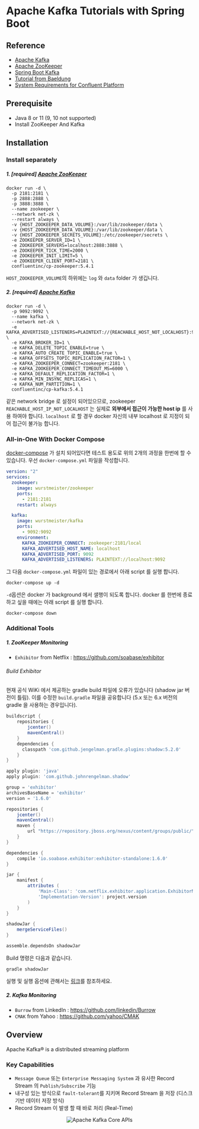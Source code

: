 # Apache Kafka Tutorials with Spring Boot

## Reference

* [Apache Kafka](https://kafka.apache.org/)
* [Apache ZooKeeper](https://zookeeper.apache.org/)
* [Spring Boot Kafka](https://docs.spring.io/spring-boot/docs/2.2.6.RELEASE/reference/htmlsingle/#boot-features-kafka)
* [Tutorial from Baeldung](https://www.baeldung.com/spring-kafka)
* [System Requirements for Confluent Platform](https://docs.confluent.io/current/installation/system-requirements.html)

## Prerequisite

* Java 8 or 11 (9, 10 not supported)
* Install ZooKeeper And Kafka

## Installation

### Install separately

##### 1. [required] [Apache ZooKeeper](https://hub.docker.com/r/confluentinc/cp-zookeeper)

```shell script
docker run -d \
  -p 2181:2181 \
  -p 2888:2888 \
  -p 3888:3888 \
  --name zookeeper \
  --network net-zk \
  --restart always \
  -v {HOST_ZOOKEEPER_DATA_VOLUME}:/var/lib/zookeeper/data \
  -v {HOST_ZOOKEEPER_DATA_VOLUME}:/var/lib/zookeeper/data \
  -v {HOST_ZOOKEEPER_SECRETS_VOLUME}:/etc/zookeeper/secrets \
  -e ZOOKEEPER_SERVER_ID=1 \
  -e ZOOKEEPER_SERVERS=localhost:2888:3888 \
  -e ZOOKEEPER_TICK_TIME=2000 \
  -e ZOOKEEPER_INIT_LIMIT=5 \
  -e ZOOKEEPER_CLIENT_PORT=2181 \
  confluentinc/cp-zookeeper:5.4.1
```
`HOST_ZOOKEEPER_VOLUME`의 하위에는 `log` 와 `data` folder 가 생깁니다.

##### 2. [required] [Apache Kafka](https://hub.docker.com/r/confluentinc/cp-kafka)

```shell script
docker run -d \
  -p 9092:9092 \
  --name kafka \
  --network net-zk \
  -e KAFKA_ADVERTISED_LISTENERS=PLAINTEXT://{REACHABLE_HOST_NOT_LOCALHOST}:9092 \
  -e KAFKA_BROKER_ID=1 \
  -e KAFKA_DELETE_TOPIC_ENABLE=true \
  -e KAFKA_AUTO_CREATE_TOPIC_ENABLE=true \
  -e KAFKA_OFFSETS_TOPIC_REPLICATION_FACTOR=1 \
  -e KAFKA_ZOOKEEPER_CONNECT=zookeeper:2181 \
  -e KAFKA_ZOOKEEPER_CONNECT_TIMEOUT_MS=6000 \
  -e KAFKA_DEFAULT_REPLICATION_FACTOR=1 \
  -e KAFKA_MIN_INSYNC_REPLICAS=1 \
  -e KAFKA_NUM_PARTITION=1 \
  confluentinc/cp-kafka:5.4.1
```

같은 network bridge 로 설정이 되어있으므로, zookeeper
`REACHABLE_HOST_IP_NOT_LOCALHOST` 는 실제로 **외부에서 접근이 가능한 host ip** 를 사용 하여야 합니다. `localhost` 로 할 경우 docker 자신의 내부 localhost 로 지정이 되어 접근이 불가능 합니다.  

### All-in-One With Docker Compose

[docker-compose](https://docs.docker.com/compose/install/) 가 설치 되어있다면 테스트 용도로 위의 2개의 과정을 한번에 할 수 있습니다. 우선 `docker-compose.yml` 파일을 작성합니다.
```yaml
version: "2"
services:
  zookeeper:
    image: wurstmeister/zookeeper
    ports:
      - 2181:2181
    restart: always

  kafka:
    image: wurstmeister/kafka
    ports:
      - 9092:9092
    environment:
      KAFKA_ZOOKEEPER_CONNECT: zookeeper:2181/local
      KAFKA_ADVERTISED_HOST_NAME: localhost
      KAFKA_ADVERTISED_PORT: 9092
      KAFKA_ADVERTISED_LISTENERS: PLAINTEXT://localhost:9092
```

그 다음 `docker-compose.yml` 파일이 있는 경로에서 아래 script 를 실행 합니다.
```shell script
docker-compose up -d
```

`-d`옵션은 docker 가 background 에서 샐행이 되도록 합니다. docker 를 한번에 종료하고 싶을 때에는 아래 script 를 실행 합니다.
```shell script
docker-compose down
```

### Additional Tools

##### 1. ZooKeeper Monitoring
* `Exhibitor` from Netflix : https://github.com/soabase/exhibitor

###### Build Exhibitor

현재 공식 WiKi 에서 제공하는 gradle build 파일에 오류가 있습니다 (shadow jar 버전이 틀림). 이를 수정한 `build.gradle` 파일을 공유합니다 (5.x 또는 6.x 버전의 gradle 을 사용하는 경우입니다).

```groovy
buildscript {
    repositories {
        jcenter()
        mavenCentral()
    }
    dependencies {
      classpath 'com.github.jengelman.gradle.plugins:shadow:5.2.0'
    }
}

apply plugin: 'java'
apply plugin: 'com.github.johnrengelman.shadow'

group = 'exhibitor'
archivesBaseName = 'exhibitor'
version = '1.6.0'

repositories {
    jcenter()
    mavenCentral()
    maven {
        url "https://repository.jboss.org/nexus/content/groups/public/"
    }
}

dependencies {
    compile 'io.soabase.exhibitor:exhibitor-standalone:1.6.0'
}

jar {
    manifest {
        attributes (
            'Main-Class': 'com.netflix.exhibitor.application.ExhibitorMain',
            'Implementation-Version': project.version
        )
    }
}

shadowJar {
    mergeServiceFiles()
}

assemble.dependsOn shadowJar
``` 

Build 명령은 다음과 같습니다.

```shell script
gradle shadowJar
```

실행 및 실행 옵션에 관해서는 [링크](https://github.com/soabase/exhibitor/wiki/Running-Exhibitor)를 참조하세요.

##### 2. Kafka Monitoring
* `Burrow` from LinkedIn : https://github.com/linkedin/Burrow
* `CMAK` from Yahoo : https://github.com/yahoo/CMAK

## Overview
Apache Kafka® is a distributed streaming platform

### Key Capabilities
* `Message Queue` 또는 `Enterprise Messaging System` 과 유사한 Record Stream 의 `Publish/Subscribe` 기능
* 내구성 있는 방식으로 `fault-tolerant`를 지키며 Record Stream 을 저장 (디스크 기반 데이터 저장 방식)
* Record Stream 이 발생 할 때 바로 처리 (Real-Time)

<p align="center">
  <img src="https://kafka.apache.org/24/images/kafka-apis.png" alt="Apache Kafka Core APIs"/>
</p>